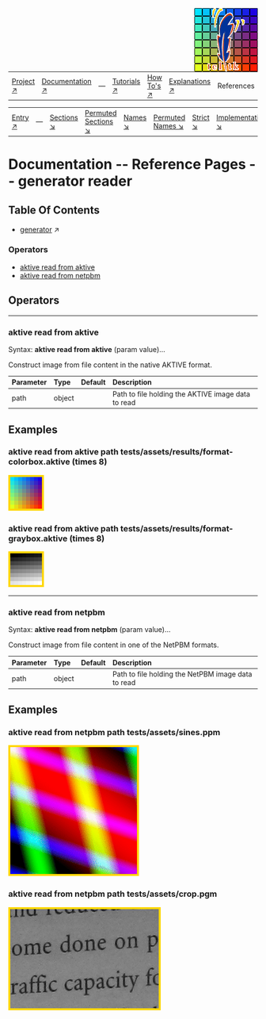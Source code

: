 <img src='../assets/aktive-logo-128.png' style='float:right;'>

||||||||
|---|---|---|---|---|---|---|
|[Project ↗](../../README.md)|[Documentation ↗](../index.md)|&mdash;|[Tutorials ↗](../tutorials.md)|[How To's ↗](../howtos.md)|[Explanations ↗](../explanations.md)|References|

|||||||||
|---|---|---|---|---|---|---|---|
|[Entry ↗](index.md)|&mdash;|[Sections ↘](bysection.md)|[Permuted Sections ↘](bypsection.md)|[Names ↘](byname.md)|[Permuted Names ↘](bypname.md)|[Strict ↘](strict.md)|[Implementations ↘](bylang.md)|

# Documentation -- Reference Pages -- generator reader

## Table Of Contents

  - [generator](generator.md) ↗


### Operators

 - [aktive read from aktive](#read_from_aktive)
 - [aktive read from netpbm](#read_from_netpbm)

## Operators

---
### <a name='read_from_aktive'></a> aktive read from aktive

Syntax: __aktive read from aktive__  (param value)...

Construct image from file content in the native AKTIVE format.

|Parameter|Type|Default|Description|
|:---|:---|:---|:---|
|path|object||Path to file holding the AKTIVE image data to read|

## Examples

### aktive read from aktive path tests/assets/results/format-colorbox.aktive (times 8)

<img src='example-00368.gif' alt='aktive read from aktive path tests/assets/results/format-colorbox.aktive (times 8)' style='border:4px solid gold'>

### aktive read from aktive path tests/assets/results/format-graybox.aktive (times 8)

<img src='example-00369.gif' alt='aktive read from aktive path tests/assets/results/format-graybox.aktive (times 8)' style='border:4px solid gold'>

---
### <a name='read_from_netpbm'></a> aktive read from netpbm

Syntax: __aktive read from netpbm__  (param value)...

Construct image from file content in one of the NetPBM formats.

|Parameter|Type|Default|Description|
|:---|:---|:---|:---|
|path|object||Path to file holding the NetPBM image data to read|

## Examples

### aktive read from netpbm path tests/assets/sines.ppm

<img src='example-00370.gif' alt='aktive read from netpbm path tests/assets/sines.ppm' style='border:4px solid gold'>

### aktive read from netpbm path tests/assets/crop.pgm

<img src='example-00371.gif' alt='aktive read from netpbm path tests/assets/crop.pgm' style='border:4px solid gold'>

